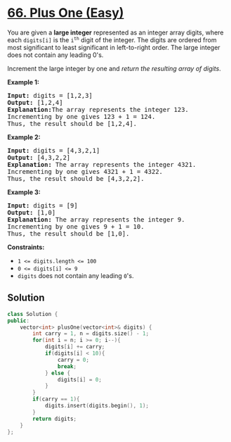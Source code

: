 # [66. Plus One (Easy)](https://leetcode.com/problems/plus-one/)
<p>You are given a <strong>large integer</strong> represented as an integer array digits, where each <code>digits[i]</code> is the <code>i<sup>th</sup></code> digit of the integer. The digits are ordered from most significant to least significant in left-to-right order. The large integer does not contain any leading 0's.</p>
<p>Increment the large integer by one and <i>return the resulting array of digits</i>.</p>

<p><strong>Example 1:</strong></p>

<pre><strong>Input:</strong> digits = [1,2,3]
<strong>Output:</strong> [1,2,4]
<strong>Explanation:</strong>The array represents the integer 123.
Incrementing by one gives 123 + 1 = 124.
Thus, the result should be [1,2,4].
</pre>

<p><strong>Example 2:</strong></p>

<pre><strong>Input:</strong> digits = [4,3,2,1]
<strong>Output:</strong> [4,3,2,2]
<strong>Explanation:</strong> The array represents the integer 4321.
Incrementing by one gives 4321 + 1 = 4322.
Thus, the result should be [4,3,2,2].
</pre>

<p><strong>Example 3:</strong></p>

<pre><strong>Input:</strong> digits = [9]
<strong>Output:</strong> [1,0]
<strong>Explanation:</strong> The array represents the integer 9.
Incrementing by one gives 9 + 1 = 10.
Thus, the result should be [1,0].
</pre>

<p><strong>Constraints:</strong></p>

<ul>
	<li><code>1 &lt;= digits.length &lt;= 100</code></li>
  <li><code>0 &lt;= digits[i] &lt;= 9</code></li>
  <li><code>digits</code> does not contain any leading <code>0</code>'s.</li>
</ul>

## Solution
```C++
class Solution {
public:
    vector<int> plusOne(vector<int>& digits) {
        int carry = 1, n = digits.size() - 1;        
        for(int i = n; i >= 0; i--){
            digits[i] += carry;
            if(digits[i] < 10){
                carry = 0;
                break;
            } else {
                digits[i] = 0;
            }
        }
        if(carry == 1){
            digits.insert(digits.begin(), 1);
        }
        return digits;
    }   
};
```
